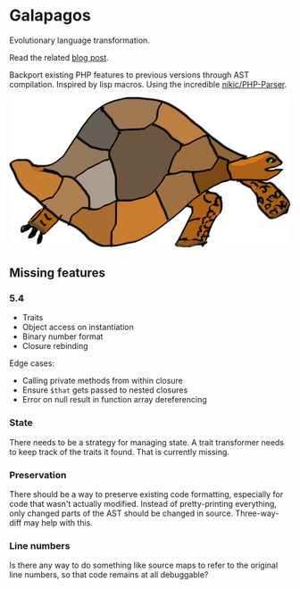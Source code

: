 # Galapagos

Evolutionary language transformation.

Read the related [blog post](https://igor.io/2013/07/26/evolving-syntax.html).

Backport existing PHP features to previous versions through AST compilation.
Inspired by lisp macros. Using the incredible
[nikic/PHP-Parser](https://github.com/nikic/PHP-Parser).

![galapagos turtle](galapagos.png)

## Missing features

### 5.4

* Traits
* Object access on instantiation
* Binary number format
* Closure rebinding

Edge cases:

* Calling private methods from within closure
* Ensure `$that` gets passed to nested closures
* Error on null result in function array dereferencing

### State

There needs to be a strategy for managing state. A trait transformer needs to
keep track of the traits it found. That is currently missing.

### Preservation

There should be a way to preserve existing code formatting, especially for
code that wasn't actually modified. Instead of pretty-printing everything,
only changed parts of the AST should be changed in source. Three-way-diff may
help with this.

### Line numbers

Is there any way to do something like source maps to refer to the original
line numbers, so that code remains at all debuggable?
